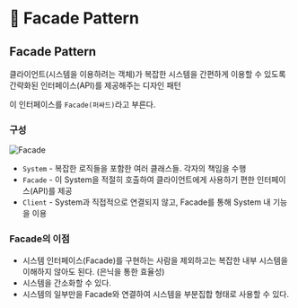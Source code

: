 # 📜 Facade Pattern

## Facade Pattern

클라이언트(시스템을 이용하려는 객체)가 복잡한 시스템을 간편하게 이용할 수 있도록 간략화된 인터페이스(API)를 제공해주는 디자인 패턴

이 인터페이스를 `Facade(퍼싸드)`라고 부른다.

### 구성

![Facade](https://s3.us-west-2.amazonaws.com/secure.notion-static.com/fa61e6a2-de8b-44e1-8101-9c7c411f3f4c/Untitled.png?X-Amz-Algorithm=AWS4-HMAC-SHA256&X-Amz-Content-Sha256=UNSIGNED-PAYLOAD&X-Amz-Credential=AKIAT73L2G45EIPT3X45%2F20220406%2Fus-west-2%2Fs3%2Faws4_request&X-Amz-Date=20220406T061454Z&X-Amz-Expires=86400&X-Amz-Signature=0cf86f7c360838c137662c62bc04bdbf29cf68cfb8b9aa2f8dc363b479202ed1&X-Amz-SignedHeaders=host&response-content-disposition=filename%20%3D%22Untitled.png%22&x-id=GetObject)

- `System` - 복잡한 로직들을 포함한 여러 클래스들. 각자의 책임을 수행
- `Facade` - 이 System을 적절히 호출하여 클라이언트에게 사용하기 편한 인터페이스(API)를 제공
- `Client` - System과 직접적으로 연결되지 않고, Facade를 통해 System 내 기능을 이용

### Facade의 이점

- 시스템 인터페이스(Facade)를 구현하는 사람을 제외하고는 복잡한 내부 시스템을 이해하지 않아도 된다. (은닉을 통한 효율성)
- 시스템을 간소화할 수 있다.
- 시스템의 일부만을 Facade와 연결하여 시스템을 부분집합 형태로 사용할 수 있다.
